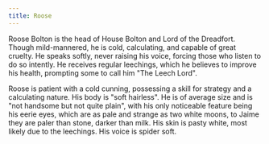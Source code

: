 ```yaml
---
title: Roose
---
```


Roose Bolton is the head of House Bolton and Lord of the Dreadfort. Though mild-mannered, he is cold, calculating, and capable of great cruelty. He speaks softly, never raising his voice, forcing those who listen to do so intently. He receives regular leechings, which he believes to improve his health, prompting some to call him "The Leech Lord".

Roose is patient with a cold cunning, possessing a skill for strategy and a calculating nature. His body is "soft hairless". He is of average size and is "not handsome but not quite plain", with his only noticeable feature being his eerie eyes, which are as pale and strange as two white moons, to Jaime they are paler than stone, darker than milk. His skin is pasty white, most likely due to the leechings. His voice is spider soft. 


